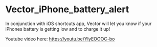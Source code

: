 # Vector_iPhone_battery_alert
In conjunction with iOS shortcuts app, Vector will let you know if your iPhones battery is getting low and to charge it up!

Youtube video here:
https://youtu.be/YlyEOOOC-bo
